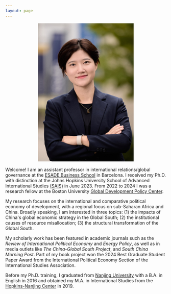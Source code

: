 ```yaml
---
layout: page
---
```

<p align="center">
  <img src="https://raw.githubusercontent.com/keyitang94/keyitang94.github.io/master/ESADE_Profile.JPG" width="300">
</p>


Welcome! I am an assistant professor in international relations/global governance at the [ESADE Business School](https://www.esade.edu/en) in Barcelona. I received my Ph.D. with distinction at the Johns Hopkins University School of Advanced International Studies [(SAIS)](https://sais.jhu.edu/) in June 2023. From 2022 to 2024 I was a research fellow at the Boston University [Global Development Policy Center](https://www.bu.edu/gdp/).

My research focuses on the international and comparative political economy of development, with a regional focus on sub-Saharan Africa and China. Broadly speaking, I am interested in three topics: (1) the impacts of China's global economic strategy in the Global South; (2) the institutional causes of resource misallocation; (3) the structural transformation of the Global South.

My scholarly work has been featured in academic journals such as the _Review of International Political Economy_ and _Energy Policy_, as well as in media outlets like _The China-Global South Project_, and _South China Morning Post_. Part of my book project won the 2024 Best Graduate Student Paper Award from the International Political Economy Section of the International Studies Association. 


Before my Ph.D. training, I graduated from [Nanjing University](https://www.nju.edu.cn/en/) with a B.A. in English in 2016 and obtained my M.A. in International Studies from the [Hopkins-Nanjing Center](https://sais.jhu.edu/hopkins-nanjing-center) in 2019.

